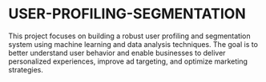 # USER-PROFILING-SEGMENTATION
This project focuses on building a robust user profiling and segmentation system using machine learning and data analysis techniques. The goal is to better understand user behavior and enable businesses to deliver personalized experiences, improve ad targeting, and optimize marketing strategies.
